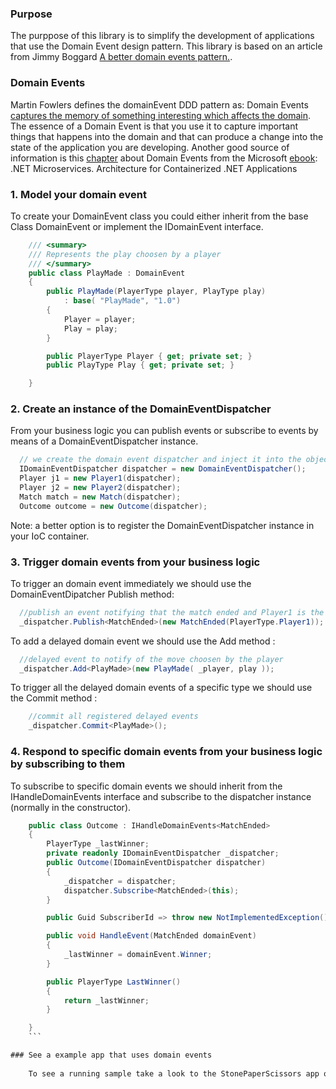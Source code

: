 ### Purpose
The purppose of this library is to simplify the development of applications that use the Domain Event design pattern.
This library is based on an article from Jimmy Boggard [A better domain events pattern.](https://lostechies.com/jimmybogard/2014/05/13/a-better-domain-events-pattern).

### Domain Events
Martin Fowlers defines the domainEvent DDD pattern as: Domain Events [captures the memory of something interesting which affects the domain](https://martinfowler.com/eaaDev/DomainEvent.html).
The essence of a Domain Event is that you use it to capture important things that happens into the domain and that can produce a change into the state of the application you are developing.
Another good source of information is this [chapter](https://docs.microsoft.com/en-us/dotnet/standard/microservices-architecture/microservice-ddd-cqrs-patterns/domain-events-design-implementation) about Domain Events from the Microsoft [ebook](https://docs.microsoft.com/en-us/dotnet/standard/microservices-architecture/): .NET Microservices. Architecture for Containerized .NET Applications

### 1. Model your domain event

To create your DomainEvent class you could either inherit from the base Class DomainEvent or implement the IDomainEvent interface.

```csharp
    /// <summary>
    /// Represents the play choosen by a player
    /// </summary>
    public class PlayMade : DomainEvent
    {
        public PlayMade(PlayerType player, PlayType play)
            : base( "PlayMade", "1.0")
        {
            Player = player;
            Play = play;
        }

        public PlayerType Player { get; private set; }
        public PlayType Play { get; private set; }

    }
```
### 2. Create an instance of the DomainEventDispatcher

From your business logic you can publish events or subscribe to events by means of a DomainEventDispatcher instance. 

```cs
  // we create the domain event dispatcher and inject it into the objects of our domain model (normally done using a IoC container) 
  IDomainEventDispatcher dispatcher = new DomainEventDispatcher();
  Player j1 = new Player1(dispatcher);
  Player j2 = new Player2(dispatcher);
  Match match = new Match(dispatcher);
  Outcome outcome = new Outcome(dispatcher);
   ```
  Note: a better option is to register the DomainEventDispatcher instance in your IoC container. 
  
### 3. Trigger domain events from your business logic 
  
  To trigger an domain event immediately we should use the DomainEventDipatcher Publish<T> method:
  
  ```cs
    //publish an event notifying that the match ended and Player1 is the winner
    _dispatcher.Publish<MatchEnded>(new MatchEnded(PlayerType.Player1));
 ```
 To add a delayed domain event we should use the Add<T> method :
 
  ```cs
    //delayed event to notify of the move choosen by the player
    _dispatcher.Add<PlayMade>(new PlayMade( _player, play ));
```
To trigger all the delayed domain events of a specific type we should use the Commit<T> method :
```cs
    //commit all registered delayed events
    _dispatcher.Commit<PlayMade>();
```

### 4. Respond to specific domain events from your business logic by subscribing to them  

To subscribe to specific domain events we should inherit from the IHandleDomainEvents<T> interface and subscribe to the dispatcher instance (normally in the constructor).

```cs
    public class Outcome : IHandleDomainEvents<MatchEnded>
    {
        PlayerType _lastWinner;
        private readonly IDomainEventDispatcher _dispatcher;
        public Outcome(IDomainEventDispatcher dispatcher)
        {
            _dispatcher = dispatcher;
            dispatcher.Subscribe<MatchEnded>(this);
        }

        public Guid SubscriberId => throw new NotImplementedException();

        public void HandleEvent(MatchEnded domainEvent)
        {
            _lastWinner = domainEvent.Winner;
        }

        public PlayerType LastWinner()
        {
            return _lastWinner;
        }

    }
    ```

### See a example app that uses domain events 
    
    To see a running sample take a look to the StonePaperScissors app or specflow functional tests from the [github](https://github.com/pmilet/domainevents) repo 
    



